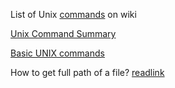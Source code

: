List of Unix [commands](http://en.wikipedia.org/wiki/List_of_Unix_commands) on wiki

[Unix Command Summary](http://www.math.utah.edu/computing/unix/unix-commands.html#ls)

[Basic UNIX commands](http://mally.stanford.edu/~sr/computing/basic-unix.html)

How to get full path of a file? [readlink](http://stackoverflow.com/questions/5265702/how-to-get-full-path-of-a-file)
